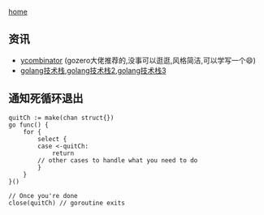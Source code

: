 [home](https://github.com/1211ciel/ciel/blob/main/README.md)

## 资讯
- [ycombinator](https://news.ycombinator.com/) (gozero大佬推荐的,没事可以逛逛,风格简洁,可以学写一个😄)
- [golang技术栈](https://www.bookstack.cn/read/topgoer/efbecba7753baa7e.md),[golang技术栈2](http://www.topgoer.com/),[golang技术栈3](https://xie.infoq.cn/article/6dea371ed64d1d764a5d5a57b#%E6%8E%A8%E8%8D%90%E4%B9%A6%E7%B1%8D)
## 通知死循环退出
```
quitCh := make(chan struct{})
go func() {
    for {
        select {
        case <-quitCh:
            return
        // other cases to handle what you need to do
        }
    }
}()

// Once you're done
close(quitCh) // goroutine exits
```
